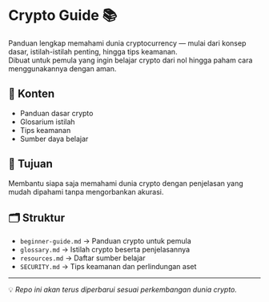 # Crypto Guide 📚

Panduan lengkap memahami dunia cryptocurrency — mulai dari konsep dasar, istilah-istilah penting, hingga tips keamanan.  
Dibuat untuk pemula yang ingin belajar crypto dari nol hingga paham cara menggunakannya dengan aman.

## 📌 Konten
- Panduan dasar crypto
- Glosarium istilah
- Tips keamanan
- Sumber daya belajar

## 🎯 Tujuan
Membantu siapa saja memahami dunia crypto dengan penjelasan yang mudah dipahami tanpa mengorbankan akurasi.

## 🗂 Struktur
- `beginner-guide.md` → Panduan crypto untuk pemula
- `glossary.md` → Istilah crypto beserta penjelasannya
- `resources.md` → Daftar sumber belajar
- `SECURITY.md` → Tips keamanan dan perlindungan aset

---

💡 *Repo ini akan terus diperbarui sesuai perkembangan dunia crypto.*

